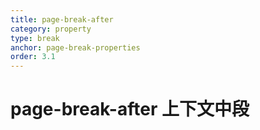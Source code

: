 ```yaml
---
title: page-break-after
category: property
type: break
anchor: page-break-properties
order: 3.1
---
```


# page-break-after 上下文中段
